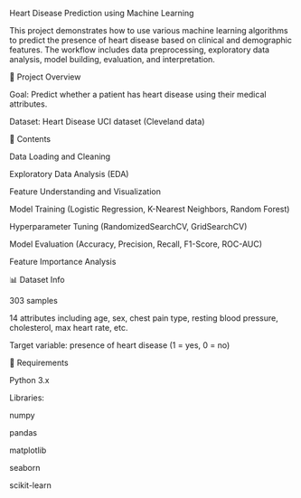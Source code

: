 Heart Disease Prediction using Machine Learning

This project demonstrates how to use various machine learning algorithms to predict the presence of heart disease based on clinical and demographic features. The workflow includes data preprocessing, exploratory data analysis, model building, evaluation, and interpretation.

🚀 Project Overview

Goal: Predict whether a patient has heart disease using their medical attributes.

Dataset: Heart Disease UCI dataset (Cleveland data)

📂 Contents

Data Loading and Cleaning

Exploratory Data Analysis (EDA)

Feature Understanding and Visualization

Model Training (Logistic Regression, K-Nearest Neighbors, Random Forest)

Hyperparameter Tuning (RandomizedSearchCV, GridSearchCV)

Model Evaluation (Accuracy, Precision, Recall, F1-Score, ROC-AUC)

Feature Importance Analysis

📊 Dataset Info

303 samples

14 attributes including age, sex, chest pain type, resting blood pressure, cholesterol, max heart rate, etc.

Target variable: presence of heart disease (1 = yes, 0 = no)

🔧 Requirements

Python 3.x

Libraries:

numpy

pandas

matplotlib

seaborn

scikit-learn
